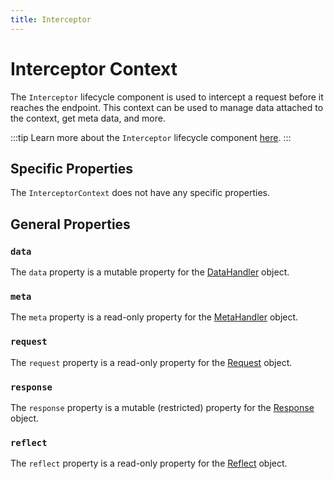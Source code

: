 ```yaml
---
title: Interceptor
---
```


# Interceptor Context

The `Interceptor` lifecycle component is used to intercept a request before it reaches the endpoint. This context can be used to manage data attached to the context, get meta data, and more.

:::tip
Learn more about the `Interceptor` lifecycle component [here](../lifecycle-components/interceptors).
:::

## Specific Properties

The `InterceptorContext` does not have any specific properties.

## General Properties

### `data`

The `data` property is a mutable property for the [DataHandler](./core/data_handler) object.

### `meta`

The `meta` property is a read-only property for the [MetaHandler](./core/meta_handler) object.

### `request`

The `request` property is a read-only property for the [Request](./core/request) object.

### `response`

The `response` property is a mutable (restricted) property for the [Response](./core/response) object.

### `reflect`

The `reflect` property is a read-only property for the [Reflect](./core/reflect) object.
